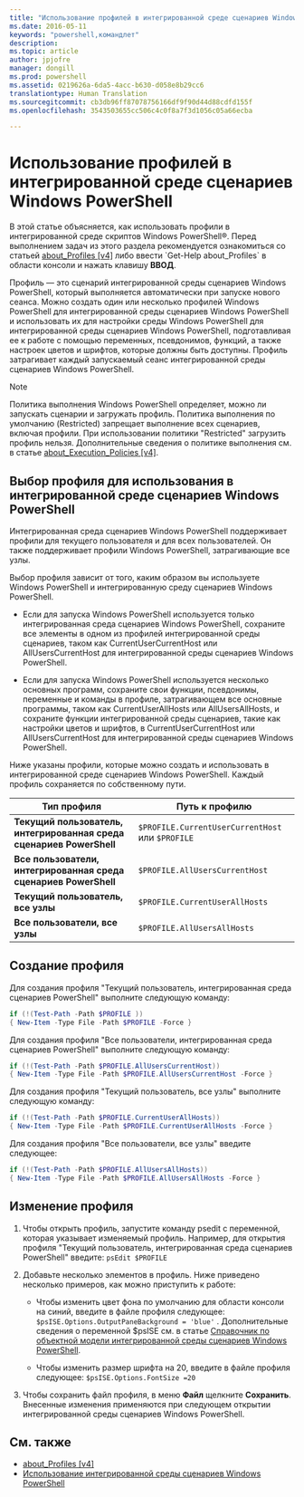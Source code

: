 ```yaml
---
title: "Использование профилей в интегрированной среде сценариев Windows PowerShell"
ms.date: 2016-05-11
keywords: "powershell,командлет"
description: 
ms.topic: article
author: jpjofre
manager: dongill
ms.prod: powershell
ms.assetid: 0219626a-6da5-4acc-b630-d058e8b29cc6
translationtype: Human Translation
ms.sourcegitcommit: cb3db96ff87078756166df9f90d44d88cdfd155f
ms.openlocfilehash: 3543503655cc506c4c0f8a7f3d1056c05a66ecba

---
```


# <a name="how-to-use-profiles-in-windows-powershell-ise"></a>Использование профилей в интегрированной среде сценариев Windows PowerShell
В этой статье объясняется, как использовать профили в интегрированной среде скриптов Windows PowerShell®. Перед выполнением задач из этого раздела рекомендуется ознакомиться со статьей [about_Profiles [v4]](https://technet.microsoft.com/library/e1d9e30a-70cc-4f36-949f-fc7cd96b4054(v=wps.630)) либо ввести `Get-Help about_Profiles` в области консоли и нажать клавишу **ВВОД**.

Профиль — это сценарий интегрированной среды сценариев Windows PowerShell, который выполняется автоматически при запуске нового сеанса.  Можно создать один или несколько профилей Windows PowerShell для интегрированной среды сценариев Windows PowerShell и использовать их для настройки среды Windows PowerShell для интегрированной среды сценариев Windows PowerShell, подготавливая ее к работе с помощью переменных, псевдонимов, функций, а также настроек цветов и шрифтов, которые должны быть доступны. Профиль затрагивает каждый запускаемый сеанс интегрированной среды сценариев Windows PowerShell.

> [!NOTE]
> Политика выполнения Windows PowerShell определяет, можно ли запускать сценарии и загружать профиль. Политика выполнения по умолчанию (Restricted) запрещает выполнение всех сценариев, включая профили. При использовании политики "Restricted" загрузить профиль нельзя. Дополнительные сведения о политике выполнения см. в статье [about_Execution_Policies [v4]](https://technet.microsoft.com/library/347708dc-1515-4d74-978b-8334603472e6(v=wps.630)).

## <a name="selecting-a-profile-to-use-in-the-windows-powershell-ise"></a>Выбор профиля для использования в интегрированной среде сценариев Windows PowerShell
Интегрированная среда сценариев Windows PowerShell поддерживает профили для текущего пользователя и для всех пользователей. Он также поддерживает профили Windows PowerShell, затрагивающие все узлы.

Выбор профиля зависит от того, каким образом вы используете Windows PowerShell и интегрированную среду сценариев Windows PowerShell.

-   Если для запуска Windows PowerShell используется только интегрированная среда сценариев Windows PowerShell, сохраните все элементы в одном из профилей интегрированной среды сценариев, таком как CurrentUserCurrentHost или AllUsersCurrentHost для интегрированной среды сценариев Windows PowerShell.

-   Если для запуска Windows PowerShell используется несколько основных программ, сохраните свои функции, псевдонимы, переменные и команды в профиле, затрагивающем все основные программы, таком как CurrentUserAllHosts или AllUsersAllHosts, и сохраните функции интегрированной среды сценариев, такие как настройки цветов и шрифтов, в CurrentUserCurrentHost или AllUsersCurrentHost для интегрированной среды сценариев Windows PowerShell.

Ниже указаны профили, которые можно создать и использовать в интегрированной среде сценариев Windows PowerShell. Каждый профиль сохраняется по собственному пути.

| Тип профиля | Путь к профилю |
| --- | --- |
| **Текущий пользователь, интегрированная среда сценариев PowerShell**| `$PROFILE.CurrentUserCurrentHost` или `$PROFILE` |
| **Все пользователи, интегрированная среда сценариев PowerShell**| `$PROFILE.AllUsersCurrentHost` |
| **Текущий пользователь, все узлы**| `$PROFILE.CurrentUserAllHosts` |
| **Все пользователи, все узлы** | `$PROFILE.AllUsersAllHosts` |

## <a name="to-create-a-new-profile"></a>Создание профиля
Для создания профиля "Текущий пользователь, интегрированная среда сценариев PowerShell" выполните следующую команду:

```PowerShell
if (!(Test-Path -Path $PROFILE )) 
{ New-Item -Type File -Path $PROFILE -Force }
```

Для создания профиля "Все пользователи, интегрированная среда сценариев PowerShell" выполните следующую команду:

```PowerShell
if (!(Test-Path -Path $PROFILE.AllUsersCurrentHost)) 
{ New-Item -Type File -Path $PROFILE.AllUsersCurrentHost -Force }
```

Для создания профиля "Текущий пользователь, все узлы" выполните следующую команду:

```PowerShell
if (!(Test-Path -Path $PROFILE.CurrentUserAllHosts)) 
{ New-Item -Type File -Path $PROFILE.CurrentUserAllHosts -Force }
```

Для создания профиля "Все пользователи, все узлы" введите следующее:

```PowerShell
if (!(Test-Path -Path $PROFILE.AllUsersAllHosts)) 
{ New-Item -Type File -Path $PROFILE.AllUsersAllHosts -Force }
```

## <a name="to-edit-a-profile"></a>Изменение профиля

1.  Чтобы открыть профиль, запустите команду psedit с переменной, которая указывает изменяемый профиль. Например, для открытия профиля "Текущий пользователь, интегрированная среда сценариев PowerShell" введите: `psEdit $PROFILE`

2.  Добавьте несколько элементов в профиль. Ниже приведено несколько примеров, как можно приступить к работе:

    -   Чтобы изменить цвет фона по умолчанию для области консоли на синий, введите в файле профиля следующее: `$psISE.Options.OutputPaneBackground = 'blue'` . Дополнительные сведения о переменной $psISE см. в статье [Справочник по объектной модели интегрированной среды сценариев Windows PowerShell](#windows-powershell-ise-object-model-reference).

    -   Чтобы изменить размер шрифта на 20, введите в файле профиля следующее: `$psISE.Options.FontSize =20`

3.  Чтобы сохранить файл профиля, в меню **Файл** щелкните **Сохранить**. Внесенные изменения применяются при следующем открытии интегрированной среды сценариев Windows PowerShell.

## <a name="see-also"></a>См. также
- [about_Profiles [v4]](https://technet.microsoft.com/library/e1d9e30a-70cc-4f36-949f-fc7cd96b4054(v=wps.630))
- [Использование интегрированной среды сценариев Windows PowerShell](Using-the-Windows-PowerShell-ISE.md)




<!--HONumber=Nov16_HO1-->


